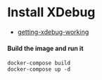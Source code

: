 # Install XDebug
* [getting-xdebug-working](https://serversforhackers.com/c/getting-xdebug-working)

#### Build the image and run it
```
docker-compose build
docker-compose up -d
```